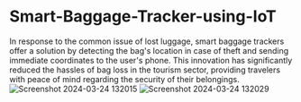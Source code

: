 # Smart-Baggage-Tracker-using-IoT
In response to the common issue of lost luggage, smart baggage trackers offer a solution by detecting the bag's location in case of theft and sending immediate coordinates to the user's phone. This innovation has significantly reduced the hassles of bag loss in the tourism sector, providing travelers with peace of mind regarding the security of their belongings.
![Screenshot 2024-03-24 132015](https://github.com/AYISHA04/Smart-Baggage-Tracker-using-IoT/assets/139941524/562a6944-3e28-4fd1-a84b-68f946b94d37)
![Screenshot 2024-03-24 132029](https://github.com/AYISHA04/Smart-Baggage-Tracker-using-IoT/assets/139941524/1deafa8c-2e7d-48df-a488-8687f2fb94a5)
